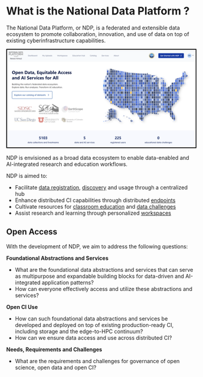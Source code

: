 # What is the National Data Platform ? 

The National Data Platform, or NDP, is a federated and extensible data ecosystem to promote collaboration, innovation, and use of data on top of existing cyberinfrastructure capabilities.

<img src="../images/main-hub.png" style="border: 2px solid black;">

NDP is envisioned as a broad data ecosystem to enable data-enabled and AI-integrated research and education workflows.

NDP is aimed to:

- Facilitate [data registration](../explore-data/register-data.md), [discovery](../explore-data/catalog.md) and usage through a centralized hub
- Enhance distributed CI capabilities through distributed [endpoints](../workspace/endpoints/setup.md)   
- Cultivate resources for [classroom education](../education-hub/classroom/set-up.md) and [data challenges](../education-hub/data-challenges/participating-in-data-challenge.md)
- Assist research and learning through personalized [workspaces](../workspace/overview.md)

## Open Access

With the development of NDP, we aim to address the following questions: 

**Foundational Abstractions and Services**

- What are the foundational data abstractions and services that can serve as multipurpose and expandable building blocks for data-driven and AI-integrated application patterns? 
- How can everyone effectively access and utilize these abstractions and services?

**Open CI Use**

- How can such foundational data abstractions and services be developed and deployed on top of existing production-ready CI, including storage and the edge-to-HPC continuum?
- How can we ensure data access and use across distributed CI?

**Needs, Requirements and Challenges**

- What are the requirements and challenges for governance of open science, open data and open CI? 